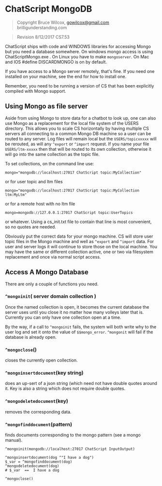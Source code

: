 # ChatScript MongoDB

> Copyright Bruce Wilcox, gowilcox@gmail.com brilligunderstanding.com


> Revision 8/12/2017 CS7.53

ChatScript ships with code and WINDOWS libraries for accessing Mongo but you need a database
somewhere. On windows mongo access is using ChatScriptMongo.exe . On Linux you have to make `mongoserver`.
On Mac and IOS #define DISCARDMONGO is on by default.

If you have access to a Mongo server remotely, that's fine. If you need one installed on your
machine, see the end for how to install one.

Remember, you need to be running a version of CS that has been explicitly compiled with Mongo support.

## Using Mongo as file server
Aside from using Mongo to store data for a chatbot to look up, one can also use Mongo as a
replacement for the local file system of the USERS directory. This allows you to scale CS horizontally
by having multiple CS servers all connecting to a common Mongo DB machine so a user can be
routed to any server. Log files will remain local but the `USERS/topicxxxxx` will be rerouted, as will any `^export` or `^import` request. If you name your file `USERS/ltm-xxxxx` then that will be routed to its own collection, otherwise it will go into the same collection as the topic file.

To set collections, on the command line use:
```
mongo="mongodb://localhost:27017 ChatScript topic:MyCollection"
```
or for user topic and ltm files 
```
mongo="mongodb://localhost:27017 ChatScript topic:MyCollection ltm:MyLtm"
```
or for a remote host with no ltm file
```
mongo=mongodb://127.0.0.1:27017 ChatScript topic:UserTopics
```
or whatever. Using a cs_init.txt file to contain that line is most convenient, so no quotes are needed.


Obviously put the correct data for your mongo machine. 
CS will store user topic files in the Mongo machine and well as  `^export` and `^import` data. 
For user and server logs it will continue to store those on the local machine.
You may have the same or different collection active, 
one or two via filesystem replacement and once via normal script access.

## Access A Mongo Database

There are only a couple of functions you need.

### `^mongoinit`( server domain collection )
Once the named collection is open, it becomes the current database the server uses until you close it no matter 
how many volleys later that is. Currently you can only have one collection open at a time.

By the way, if a call to `^mongoinit` fails, the system will both write why to the user log 
and set it onto the value of `$$mongo_error`. `^mongonit` will fail if the database is already open.

### `^mongoclose`()
closes the currently open collection.

### `^mongoinsertdocument`(key string)
does an up-sert of a json string (which need not have double quotes around it. 
Key is also a string which does not require double quotes.

### `^mongodeletedocument`(key)
removes the corresponding data.

### `^mongofinddocument`(pattern)
finds documents corresponding to the mongo pattern (see a mongo manual).

```
^mongoinit(mongodb://localhost:27017 ChatScript InputOutput)

^mongoinsertdocument(dog ^"I have a dog")
$_var = ^mongofinddocument(dog)
^mongodeletedocument(dog)
# $_var  ==  I have a dog

^mongoclose()
```